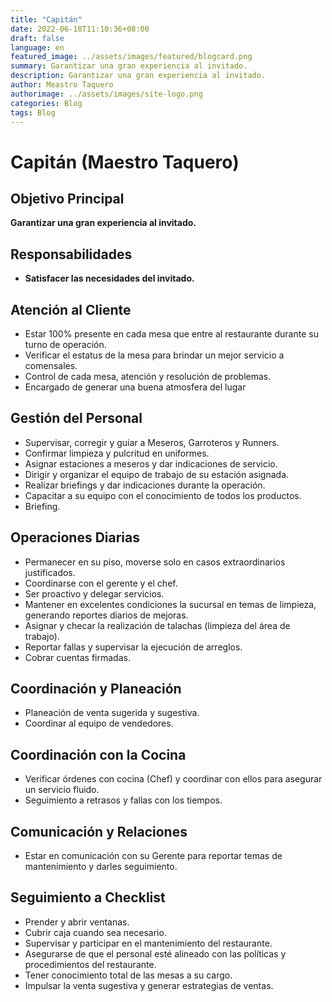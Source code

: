 ```yaml
---
title: "Capitán"
date: 2022-06-18T11:10:36+08:00
draft: false
language: en
featured_image: ../assets/images/featured/blogcard.png
summary: Garantizar una gran experiencia al invitado. 
description: Garantizar una gran experiencia al invitado.
author: Meastro Taquero
authorimage: ../assets/images/site-logo.png
categories: Blog
tags: Blog
---
```

# Capitán (Maestro Taquero)

## Objetivo Principal
**Garantizar una gran experiencia al invitado.**

## Responsabilidades

- **Satisfacer las necesidades del invitado.**

## Atención al Cliente
- Estar 100% presente en cada mesa que entre al restaurante durante su turno de operación.
- Verificar el estatus de la mesa para brindar un mejor servicio a comensales.
- Control de cada mesa, atención y resolución de problemas.
- Encargado de generar una buena atmosfera del lugar

## Gestión del Personal
- Supervisar, corregir y guiar a Meseros, Garroteros y Runners.
- Confirmar limpieza y pulcritud en uniformes.
- Asignar estaciones a meseros y dar indicaciones de servicio.
- Dirigir y organizar el equipo de trabajo de su estación asignada.
- Realizar briefings y dar indicaciones durante la operación.
- Capacitar a su equipo con el conocimiento de todos los productos.
- Briefing.

## Operaciones Diarias
- Permanecer en su piso, moverse solo en casos extraordinarios justificados.
- Coordinarse con el gerente y el chef.
- Ser proactivo y delegar servicios.
- Mantener en excelentes condiciones la sucursal en temas de limpieza, generando reportes diarios de mejoras.
- Asignar y checar la realización de talachas (limpieza del área de trabajo).
- Reportar fallas y supervisar la ejecución de arreglos.
- Cobrar cuentas firmadas.

## Coordinación y Planeación
- Planeación de venta sugerida y sugestiva.
- Coordinar al equipo de vendedores.

## Coordinación con la Cocina
- Verificar órdenes con cocina (Chef) y coordinar con ellos para asegurar un servicio fluido.
- Seguimiento a retrasos y fallas con los tiempos.

## Comunicación y Relaciones
- Estar en comunicación con su Gerente para reportar temas de mantenimiento y darles seguimiento.

## Seguimiento a Checklist
- Prender y abrir ventanas.
- Cubrir caja cuando sea necesario.
- Supervisar y participar en el mantenimiento del restaurante.
- Asegurarse de que el personal esté alineado con las políticas y procedimientos del restaurante.
- Tener conocimiento total de las mesas a su cargo.
- Impulsar la venta sugestiva y generar estrategias de ventas.
